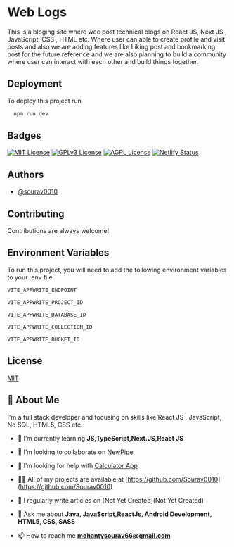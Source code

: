 
# Web Logs

This is a bloging site where wee post technical blogs on React JS, Next JS , JavaScript, CSS , HTML etc. Where user can able to create profile and visit posts and also we are adding features like Liking post and bookmarking post for the future reference and we are also planning to build a community where user can interact with each other and build things together.




## Deployment

To deploy this project run

```bash
  npm run dev
```




## Badges

[![MIT License](https://img.shields.io/badge/License-MIT-green.svg)](https://choosealicense.com/licenses/mit/)
[![GPLv3 License](https://img.shields.io/badge/License-GPL%20v3-yellow.svg)](https://opensource.org/licenses/)
[![AGPL License](https://img.shields.io/badge/license-AGPL-blue.svg)](http://www.gnu.org/licenses/agpl-3.0)
[![Netlify Status](https://api.netlify.com/api/v1/badges/4a0d939b-c19c-4642-b7ae-a58fbfbded8e/deploy-status)](https://app.netlify.com/sites/web-logs-blog/deploys)


## Authors

- [@sourav0010](https://www.github.com/sourav0010)


## Contributing

Contributions are always welcome!


## Environment Variables

To run this project, you will need to add the following environment variables to your .env file

`VITE_APPWRITE_ENDPOINT` 

`VITE_APPWRITE_PROJECT_ID` 

`VITE_APPWRITE_DATABASE_ID` 

`VITE_APPWRITE_COLLECTION_ID` 

`VITE_APPWRITE_BUCKET_ID` 


## License

[MIT](https://choosealicense.com/licenses/mit/)


## 🚀 About Me
I'm a full stack developer and focusing on skills like React JS , JavaScript, No SQL, HTML5, CSS etc.

- 🌱 I’m currently learning **JS,TypeScript,Next.JS,React JS**

- 👯 I’m looking to collaborate on [NewPipe](https://github.com/TeamNewPipe/NewPipe)

- 🤝 I’m looking for help with [Calculator App](https://github.com/Sourav0010/Calculator)

- 👨‍💻 All of my projects are available at [https://github.com/Sourav0010](https://github.com/Sourav0010)

- 📝 I regularly write articles on [Not Yet Created](Not Yet Created)

- 💬 Ask me about **Java, JavaScript,ReactJs, Android Development, HTML5, CSS, SASS**

- 📫 How to reach me **mohantysourav66@gmail.com**

